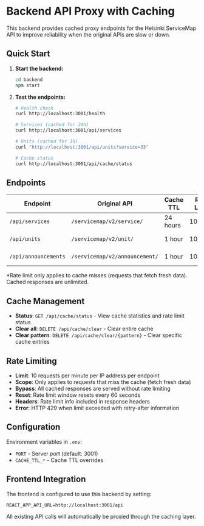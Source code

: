 # Backend API Proxy with Caching

This backend provides cached proxy endpoints for the Helsinki ServiceMap API to improve reliability when the original APIs are slow or down.

## Quick Start

1. **Start the backend:**
   ```bash
   cd backend
   npm start
   ```

2. **Test the endpoints:**
   ```bash
   # Health check
   curl http://localhost:3001/health
   
   # Services (cached for 24h)
   curl http://localhost:3001/api/services
   
   # Units (cached for 1h) 
   curl "http://localhost:3001/api/units?service=33"
   
   # Cache status
   curl http://localhost:3001/api/cache/status
   ```

## Endpoints

| Endpoint | Original API | Cache TTL | Rate Limit | Description |
|----------|-------------|-----------|------------|-------------|
| `/api/services` | `/servicemap/v2/service/` | 24 hours | 10/min* | Service definitions |
| `/api/units` | `/servicemap/v2/unit/` | 1 hour | 10/min* | Sports facilities and units |
| `/api/announcements` | `/servicemap/v2/announcement/` | 1 hour | 10/min* | Public announcements |

*Rate limit only applies to cache misses (requests that fetch fresh data). Cached responses are unlimited.

## Cache Management

- **Status**: `GET /api/cache/status` - View cache statistics and rate limit status
- **Clear all**: `DELETE /api/cache/clear` - Clear entire cache
- **Clear pattern**: `DELETE /api/cache/clear/{pattern}` - Clear specific cache entries

## Rate Limiting

- **Limit**: 10 requests per minute per IP address per endpoint
- **Scope**: Only applies to requests that miss the cache (fetch fresh data)
- **Bypass**: All cached responses are served without rate limiting
- **Reset**: Rate limit window resets every 60 seconds
- **Headers**: Rate limit info included in response headers
- **Error**: HTTP 429 when limit exceeded with retry-after information

## Configuration

Environment variables in `.env`:
- `PORT` - Server port (default: 3001)
- `CACHE_TTL_*` - Cache TTL overrides

## Frontend Integration

The frontend is configured to use this backend by setting:
```
REACT_APP_API_URL=http://localhost:3001/api
```

All existing API calls will automatically be proxied through the caching layer.